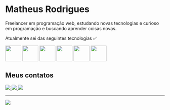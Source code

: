 <link rel="stylesheet" type='text/css' href="https://cdn.jsdelivr.net/gh/devicons/devicon@latest/devicon.min.css" />


<h1>Matheus Rodrigues</h1>


<p>Freelancer em programação web, estudando novas tecnologias e curioso em programação e buscando aprender coisas novas.</p>

Atualmente sei das seguintes tecnologias ✅


<div>
  <img src="https://cdn.jsdelivr.net/gh/devicons/devicon@latest/icons/html5/html5-original.svg" width="50"/>
  <img src="https://cdn.jsdelivr.net/gh/devicons/devicon@latest/icons/css3/css3-original.svg" width="50"/>
  <img src="https://cdn.jsdelivr.net/gh/devicons/devicon@latest/icons/javascript/javascript-original.svg" width="50"/>
  <img src="https://cdn.jsdelivr.net/gh/devicons/devicon@latest/icons/react/react-original.svg" width="50"/>
  <img src="https://cdn.jsdelivr.net/gh/devicons/devicon@latest/icons/nodejs/nodejs-original-wordmark.svg" width="50"/>
 <img src="https://cdn.jsdelivr.net/gh/devicons/devicon@latest/icons/mysql/mysql-original-wordmark.svg" width="50"/>
</div>


<h2>Meus contatos</h2>
<div>
  <a href="mailto:matheus.alvesbr21@gmail.com">
  <img src="https://img.shields.io/badge/Gmail-D14836?style=for-the-badge&logo=gmail&logoColor=white">
  </a>
  <a href="https://www.instagram.com/matheusalvesbr1/">
  <img src="https://img.shields.io/badge/Instagram-E4405F?style=for-the-badge&logo=instagram&logoColor=white">
  </a>
  <a href="https://www.linkedin.com/in/matheus-alves-br/">
    <img src="https://img.shields.io/badge/LinkedIn-0077B5?style=for-the-badge&logo=linkedin&logoColor=white">
  </a>
</div>


<hr>

<img src="https://github-readme-stats.vercel.app/api?username=mhalvesb&theme=blue-gree">

